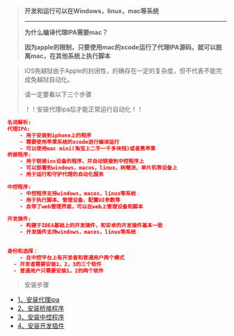 



> **开发和运行可以在Windows，linux，mac等系统**
>
> ****
>
> **为什么编译代理IPA需要mac？**
>
> **因为apple的限制，只要使用mac的xcode运行了代理IPA源码，就可以脱离mac，在其他系统上执行脚本**





> iOS免越狱由于Apple的封闭性，的确存在一定的复杂度，但不代表不能完成免越狱自动化。
>
> 请一定要看以下三个步骤
>
> ！！安装代理ipa后才能正常运行自动化！！



```json
名词解析:
代理IPA:
	- 用于安装到iphone上的程序
	- 需要使用苹果系统的xcode进行编译运行
	- 可以使用mac mini(淘宝上二手一千多块钱)或者黑苹果
桥接程序:
	- 用于链接ios设备的程序，并自动链接到中控程序上
	- 可以部署到windows，macos，linux，树莓派、单片机等设备上
	- 用于运行和守护代理的自动化服务

中控程序:
	- 中控程序支持windows，macos，linux等系统
	- 用于执行脚本、管理设备、配置UI参数等
	- 自带了web管理界面，可以在web上管理设备和脚本

开发插件:
	- 构建于IDEA基础上的开发插件，和安卓的开发插件基本一致
	- 开发插件支持windows，macos，linux等系统
	

身份和选择：
	- 在中控平台上有开发者和普通用户两个模式
  - 开发者需要安装1，2，3的三个软件
  - 普通用户只需要安装1，2的两个软件

```



>  安装步骤



* [1、安装代理ipa](/zh-cn/tools/signagent.md)
* [2、安装桥接程序](/zh-cn/tools/installbridge.md)
* [3、安装中控程序](/zh-cn/tools/installcenter.md)
* [4、安装开发插件](/zh-cn/tools/installdevtools.md)

